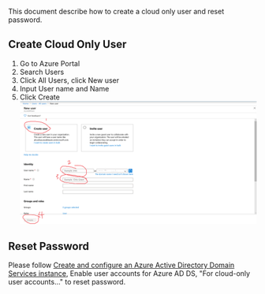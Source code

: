 This document describe how to create a cloud only user and reset password.  

## Create Cloud Only User  
1. Go to Azure Portal  
2. Search Users  
3. Click All Users, click New user  
4. Input User name and Name  
5. Click Create  
![Create User](images/create-new-cloud-only-user.PNG)  

## Reset Password
Please follow [Create and configure an Azure Active Directory Domain Services instance](https://docs.microsoft.com/en-us/azure/active-directory-domain-services/tutorial-create-instance), Enable user accounts for Azure AD DS, "For cloud-only user accounts..." to reset password.
  



